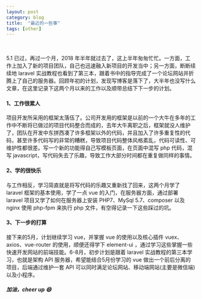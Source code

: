 ```yaml
---
layout: post
category: blog
title:  "最近的一些事"
tags: [other]
---
```

<br>

5.1 已过，再过一个月，2018 年半年就过去了，这上半年匆匆忙忙。一方面，工作上加入了新的项目团队，自己也迅速融入新项目的开发当中；另一方面，断断续续地 laravel 实战教程也看到了第三本，跟着书中的指导完成了一个论坛网站并折腾上了自己的服务器。回顾年初的计划，发现写博客是落下了，大半年也没写什么文章，在这里记录下这两个月以来的工作以及顺带总结下下一步的计划。<br>
<!-- more -->

#### 1、工作很累人

项目开发所采用的框架太落伍了。公司开发用的框架是以前的一个大牛在多年的工作中不断将已做过的项目代码整合而成的，去年大牛离职之后，框架就没人维护了，团队在开发中东拼西凑了许多框架以外的代码，并且加入了许多重复性的代码，甚至许多代码写的非常的糟糕，导致项目代码整体风格紊乱，代码可读性、可维护性都很差。写一个新的功能得自己写模板页面，在页面中混写 php 代码，混写 javascript，写代码失去了乐趣，导致工作大部分时间都在重复做同样的事情。

#### 2、学的很快乐

与工作相反，学习简直就是将写代码的乐趣又重新找了回来，这两个月学了 laravel 框架的基本使用，学了一点 vue 的入门，在服务器方面，通过部署 laravel 项目又学了如何在服务器上安装 PHP7、MySql 5.7、composer 以及 nginx 使用 php-fpm 来执行 php 文件，有空得记录一下这些踩过的坑。

#### 3、下一步的打算

接下来的5月，计划继续学习 vue，并掌握 vue 的使用以及核心插件 vuex、axios、vue-router 的使用，顺便还得学下 element-ui ，通过学习这些掌握一些快速开发网站的前端技能。6-8月，初步计划是跟着 laravel 实战教程的第三本学习，也就是架构 API 服务器，希望能结合5月份学习的 vue 做出一个前后分离的项目，后端通过维护一套 API 可以同时满足论坛网站、移动端网站(主要是微信端)以及小程序。<br>

##### 加油，cheer up 😄
